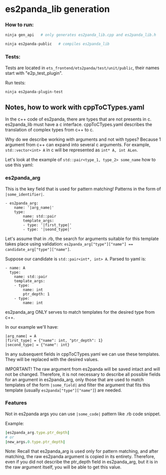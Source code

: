 # es2panda_lib generation

### How to run:
```bash
ninja gen_api   # only generates es2panda_lib.cpp and es2panda_lib.h

ninja es2panda-public   # compiles es2panda_lib
```

### Tests:
Tests are located in `ets_frontend/ets2panda/test/unit/public`, their names start with "e2p_test_plugin".

Run tests:
```bash
ninja es2panda-plugin-test
```


## Notes, how to work with cppToCTypes.yaml
In the c++ code of es2panda, there are types that are not presents in c. es2panda_lib must have a c interface. cppToCTypes.yaml describes the translation of complex types from c++ to c.

Why do we describe working with arguments and not with types? Because 1 argument from c++ can expand into several c arguments. For example, `std::vector<int> A` in c will be represented as `int* A, int ALen`.


Let's look at the example of `std::pair<type_1, type_2> some_name` how to use this yaml:


### es2panda_arg
This is the key field that is used for pattern matching! Patterns in the form of `|some_identifier|`.

```
- es2panda_arg:
    name: '|arg_name|'
    type:
        name: std::pair
        template_args:
        - type: '|first_type|'
        - type: '|seond_type|'
```

Let's assume that in .rb, the search for arguments suitable for this template takes place using validation:
`es2panda_arg["type"]["name"] == candidate_arg["type"]["name"]`.

Suppose our candidate is `std::pair<int*, int> A`.
Parsed to yaml is:
```
- name: A
  type:
    name: std::pair
    template_args:
    - type:
        name: int
        ptr_depth: 1
    - type:
        name: int
```

es2panda_arg ONLY serves to match templates for the desired type from c++.

In our example we'll have:
```
|arg_name| = A
|first_type| = {"name": int, "ptr_depth": 1}
|second_type| = {"name": int}
```

In any subsequent fields in cppToCTypes.yaml we can use these templates. They will be replaced with the desired values.

IMPORTANT! The raw argument from es2panda will be saved intact and will not be changed. Therefore, it is not necessary to describe all possible fields for an argument in es2panda_arg, only those that are used to match templates of the form `|some_field|` and filter the argument that fits this template (usually `es2panda["type"]["name"]`) are needed.

### Features
Not in es2panda args you can use `|some_code|` pattern like .rb code snippet. 

Example:
```rb
|es2panda_arg.type.ptr_depth|
# or
|new_args.0.type.ptr_depth|
```

Note: Recall that es2panda_arg is used only for pattern matching, and after matching, the raw es2panda argument is copied in its entirety. Therefore, even if you did not describe the ptr_depth field in es2panda_arg, but it is in the raw argument itself, you will be able to get this value.
